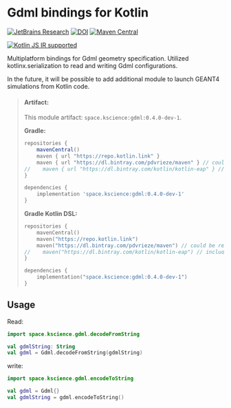 # Gdml bindings for Kotlin

[![JetBrains Research](https://jb.gg/badges/research.svg)](https://confluence.jetbrains.com/display/ALL/JetBrains+on+GitHub)
[![DOI](https://zenodo.org/badge/195530015.svg)](https://zenodo.org/badge/latestdoi/195530015)
[![Maven Central](https://img.shields.io/maven-central/v/space.kscience/gdml.svg?label=Maven%20Central)](https://search.maven.org/search?q=g:%22space.kscience%22%20AND%20a:%22gdml%22)

[![Kotlin JS IR supported](https://img.shields.io/badge/Kotlin%2FJS-IR%20supported-yellow)](https://kotl.in/jsirsupported)

Multiplatform bindings for Gdml geometry specification. Utilized kotlinx.serialization
to read and writing Gdml configurations.

In the future, it will be possible to add additional module to launch GEANT4 simulations from Kotlin code.



> #### Artifact:
>
> This module artifact: `space.kscience:gdml:0.4.0-dev-1`.
>
>
> **Gradle:**
>
> ```groovy
> repositories {
>     mavenCentral()
>     maven { url "https://repo.kotlin.link" }
>     maven { url "https://dl.bintray.com/pdvrieze/maven" } // could be replaced by jcenter()
> //    maven { url "https://dl.bintray.com/kotlin/kotlin-eap" } // include for builds based on kotlin-eap
> }
> 
> dependencies {
>     implementation 'space.kscience:gdml:0.4.0-dev-1'
> }
> ```
> **Gradle Kotlin DSL:**
>
> ```kotlin
> repositories {
>     mavenCentral()
>     maven("https://repo.kotlin.link")
>     maven("https://dl.bintray.com/pdvrieze/maven") // could be replaced by jcenter()
> //    maven("https://dl.bintray.com/kotlin/kotlin-eap") // include for builds based on kotlin-eap
> }
> 
> dependencies {
>     implementation("space.kscience:gdml:0.4.0-dev-1")
> }
> ```

## Usage
Read:
```kotlin
import space.kscience.gdml.decodeFromString

val gdmlString: String
val gdml = Gdml.decodeFromString(gdmlString)
```

write:
```kotlin
import space.kscience.gdml.encodeToString

val gdml = Gdml{}
val gdmlString = gdml.encodeToString()
```

